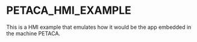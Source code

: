 # PETACA_HMI_EXAMPLE
This is a HMI example that emulates how it would be the app embedded in the machine PETACA.

